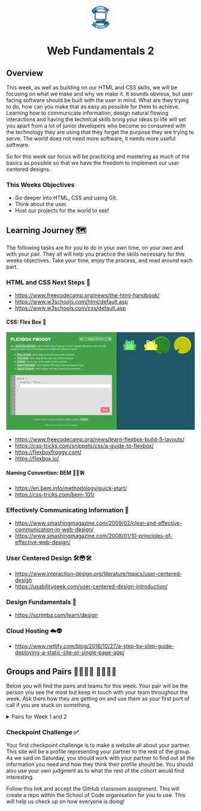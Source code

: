 <div align="center">
    <img alt="School of Code" src="./images/soc-logo.png" width="60" />
</div>
<h1 align="center">
  Web Fundamentals 2
</h1>

## Overview

This week, as well as building on our HTML and CSS skills, we will be focusing on what we make and why we make it. It sounds obvious, but user facing software should be built with the user in mind. What are they trying to do, how can you make that as easy as possible for them to achieve. Learning how to communicate information, design natural flowing interactions and having the technical skills bring your ideas to life will set you apart from a lot of junior developers who become so consumed with the technology they are using that they forget the purpose they are trying to serve. The world does not need more software, it needs more useful software.

So for this week our focus will be practicing and mastering as much of the basics as possible so that we have the freedom to implement our user centered designs.

### This Weeks Objectives

- Go deeper into HTML, CSS and using Git.
- Think about the user.
- Host our projects for the world to see!

## Learning Journey 🗺

The following tasks are for you to do in your own time, on your own and with your pair. They all will help you practice the skills necessary for this weeks objectives. Take your time, enjoy the process, and read around each part.

### HTML and CSS Next Steps 👣

- https://www.freecodecamp.org/news/the-html-handbook/
- https://www.w3schools.com/html/default.asp
- https://www.w3schools.com/css/default.asp

#### CSS: Flex Box 💪

![](./images/froggy.png)

- https://www.freecodecamp.org/news/learn-flexbox-build-5-layouts/
- https://css-tricks.com/snippets/css/a-guide-to-flexbox/
- https://flexboxfroggy.com/
- https://flexbox.io/

#### Naming Convention: BEM 🧱🔥🛠

- https://en.bem.info/methodology/quick-start/
- https://css-tricks.com/bem-101/

### Effectively Communicating Information 📢

- https://www.smashingmagazine.com/2009/02/clear-and-effective-communication-in-web-design/
- https://www.smashingmagazine.com/2008/01/10-principles-of-effective-web-design/

### User Centered Design 🛠😳🛠

- https://www.interaction-design.org/literature/topics/user-centered-design
- https://usabilitygeek.com/user-centered-design-introduction/

### Design Fundamentals 📐

- https://scrimba.com/learn/design

### Cloud Hosting ☁️👽

- https://www.netlify.com/blog/2016/10/27/a-step-by-step-guide-deploying-a-static-site-or-single-page-app/

## Groups and Pairs 👩‍💻👨‍💻 👩‍💻👨‍💻

Below you will find the pairs and teams for this week. Your pair will be the person you see the most but keep in touch with your team throughout the week. Ask them how they are getting on and use them as your first port of call if you are stuck on something.

<details>
<summary>Pairs for Week 1 and 2</summary>

| Pair | Team |                                   |
| ---- | ---- | --------------------------------- |
| 1    | 1    | Tom Walker & Gurmukh Chandan      |
| 2    | 1    | Rebecca Floyd & Sara Mohamoud     |
| 3    | 2    | Sellanni McKenzie & Jamie Hannah  |
| 4    | 2    | Amina Muhammad & Toby Smith       |
| 5    | 3    | Rumaanah Ellahi & Emilio Comiling |
| 6    | 3    | Lewis Murray & Catherine Butler   |
| 7    | 4    | Kate Harrison & Alina Savin       |
| 8    | 4    | Becks Maybury & Nancy Echefu      |
| 9    | 5    | Kelly Ryan & Muna Fidow           |
| 10   | 5    | Wiktor Nowicki & Merlin Jones     |
| 11   | 6    | Helena Archer & Jack Browne       |
| 12   | 6    | Maryam Dar & Yonis Elmi           |
| 13   | 7    | Clarisse Leduc & Jubair Ahmed     |
| 14   | 7    | Natalie Pinnock & Ines Perez      |
| 15   | 8    | Rachel Haynes & Umar Begg         |
| 16   | 8    | Asfand Khan & Amdadur Rahman      |
| 17   | 9    | Tania Yeromiyan & Jade Phipps     |
| 18   | 9    | Claudiu Manta & Shola Quadri      |
| 19   | 10   | Yasmin Mohamud & Jordan Linton    |
| 20   | 10   | Ryan Brown & Gemma Whitfield      |

</details>

### Checkpoint Challenge ✅

Your first checkpoint challenge is to make a website all about your partner. This site will be a profile representing your partner to the rest of the group. As we said on Saturday, you should work with your partner to find out all the information you need and how they think their profile should be. You should also use your own judgment as to what the rest of the cohort would find interesting.

Follow this link and accept the GitHub classroom assignment. This will create a repo within the School of Code organisation for you to use. This will help us check up on how everyone is doing!
